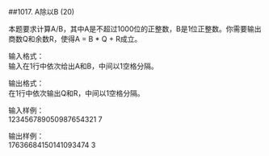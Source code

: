 ##1017. A除以B (20)  

本题要求计算A/B，其中A是不超过1000位的正整数，B是1位正整数。你需要输出商数Q和余数R，使得A = B * Q + R成立。  

输入格式：   
输入在1行中依次给出A和B，中间以1空格分隔。   

输出格式：   
在1行中依次输出Q和R，中间以1空格分隔。  
 
输入样例：  
123456789050987654321 7  

输出样例：  
17636684150141093474 3  

